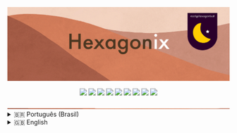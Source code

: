 <p align="center">
<img src="https://github.com/hexagonix/Doc/blob/main/Img/banner.png">
</p>

<div align="center">

![](https://img.shields.io/github/license/hexagonix/Andromeda-Apps.svg)
![](https://img.shields.io/github/stars/hexagonix/Andromeda-Apps.svg)
![](https://img.shields.io/github/issues/hexagonix/Andromeda-Apps.svg)
![](https://img.shields.io/github/issues-closed/hexagonix/Andromeda-Apps.svg)
![](https://img.shields.io/github/issues-pr/hexagonix/Andromeda-Apps.svg)
![](https://img.shields.io/github/issues-pr-closed/hexagonix/Andromeda-Apps.svg)
![](https://img.shields.io/github/downloads/hexagonix/Andromeda-Apps/total.svg)
![](https://img.shields.io/github/release/hexagonix/Andromeda-Apps.svg)
[![](https://img.shields.io/twitter/follow/hexagonixOS.svg?style=social&label=Follow%20%40HexagonixOS)](https://twitter.com/hexagonixOS)

</div>

<!-- Vai funcionar como <hr> -->

<img src="https://github.com/hexagonix/Doc/blob/main/Img/hr.png" width="100%" height="2px" />

<details title="Português (Brasil)" align='left'>
<br>
<summary align='left'>🇧🇷 Português (Brasil)</summary>

<div align="justify">

# Aplicativos e utilitários gráficos do Hexagonix

Este repositório contém os aplicativos e utilitários gráficos do Hexagonix.

## Andromeda SHell (ASH)

O Andromeda SHell, ou simplesmente ASH, foi desenvolvido como uma alternativa ao shell padrão do Hexagonix, o sh. O sh se assemelha ao que é esperado em aparência e funcionalidade básica de um sistema Unix-like. O ASH não tem essa pretensão, e tem e receberá funções que expandam sua capacidade e utilidade.

## Calculadora

A calculadora permite ao usuário realizar contas básicas.

## Desligar

O utilitário permite ao usuário desligar ou reiniciar facilmente o computador.

## Fonte

Este utilitário permite alterar, de forma interativa, a fonte gráfica padrão do sistema.

## Lyoko

O Lyoko foi desenvolvido como uma IDE que permite ao usuário desenvolver programas para serem executados sobre o sistema. Ele permite editar código e manipulá-lo, além de construir e testar o aplicativo. Até o momento, ele trabalha em conjunto com o montador flat assembler edição Hexagonix [(fasmX)](https://github.com/hexagonix/fasm) para permitir a construção de aplicativos.

## Piano return Piano;

O return Piano; é um teclado eletrônico que permite ao usuário tocar músicas emitindo as notas selecionadas.

## Quartzo

O Quartzo é um editor de propósito geral para o Hexagonix.

## Serial

Este utilitário permite ao usuário enviar dados via porta serial, atuando como terminal.

</div>

</details>

<details title="English" align='left'>
<br>
<summary align='left'>🇬🇧 English</summary>

<div align="justify">

# Hexagonix graphical applications and utilities

This repository contains Hexagonix graphical applications and utilities.

## Andromeda SHell (ASH)

Andromeda SHell, or simply ASH, was developed as an alternative to Hexagonix's default shell, sh. sh resembles what is expected in appearance and basic functionality of a Unix-like system. ASH has no such claim, and has and will receive functions that expand its capability and usefulness.

## Calculator

The calculator allows the user to perform basic calculations.

## Desligar

The utility allows the user to easily shut down or restart the computer.

## Fonte

This utility allows you to interactively change the system's default graphic font.

## Lyoko

Lyoko was developed as an IDE that allows the user to develop programs to run on the system. It allows you to edit code and manipulate it, as well as build and test the application. So far, it works together with the flat assembler Hexagonix edition [(fasmX)](https://github.com/hexagonix/fasm) to allow building applications.

## Piano return Piano;

The return Piano; is an electronic keyboard that allows the user to play music by emitting selected notes.

## Quartzo

Quartzo is a general purpose editor for Hexagonix.

## Serial

This utility allows the user to send data via the serial port, acting as a terminal.

</div>

</details>

<!--

Versão deste arquivo: 1.0

-->

